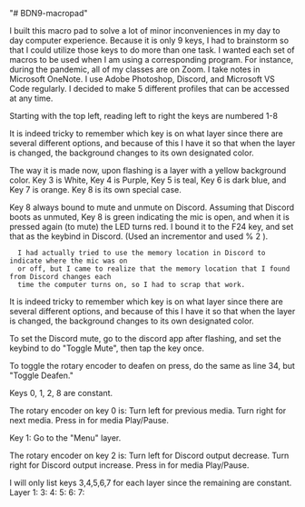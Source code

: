 "# BDN9-macropad" 

I built this macro pad to solve a lot of minor inconveniences in my day to day computer experience.
Because it is only 9 keys, I had to brainstorm so that I could utilize those keys to do more than one
task. I wanted each set of macros to be used when I am using a corresponding program. For instance,
during the pandemic, all of my classes are on Zoom. I take notes in Microsoft OneNote. I use Adobe 
Photoshop, Discord, and Microsoft VS Code regularly. I decided to make 5 different profiles that can be
accessed at any time.

Starting with the top left, reading left to right the keys are numbered 1-8

It is indeed tricky to remember which key is on what layer since there are several different options,
and because of this I have it so that when the layer is changed, the background changes to its own 
designated color. 

The way it is made now, upon flashing is a layer with a yellow background color. Key 3 is White, Key 4 is Purple,
Key 5 is teal, Key 6 is dark blue, and Key 7 is orange. Key 8 is its own special case.

Key 8 always bound to mute and unmute on Discord. Assuming that Discord boots as unmuted, Key 8 is green 
indicating the mic is open, and when it is pressed again (to mute) the LED turns red. I bound it to the F24 
key, and set that as the keybind in Discord. (Used an incrementor and used % 2 ).

      I had actually tried to use the memory location in Discord to indicate where the mic was on 
      or off, but I came to realize that the memory location that I found from Discord changes each 
      time the computer turns on, so I had to scrap that work.

It is indeed tricky to remember which key is on what layer since there are several different options,
and because of this I have it so that when the layer is changed, the background changes to its own 
designated color. 


To set the Discord mute, go to the discord app after flashing, and set the keybind to do "Toggle Mute", 
then tap the key once.

To toggle the rotary encoder to deafen on press, do the same as line 34, but "Toggle Deafen."

Keys 0, 1, 2, 8 are constant.

The rotary encoder on key 0 is:
      Turn left for previous media.
      Turn right for next media.
      Press in for media Play/Pause.
      
Key 1:
      Go to the "Menu" layer.

The rotary encoder on key 2 is:
      Turn left for Discord output decrease.
      Turn right for Discord output increase.
      Press in for media Play/Pause.
      
I will only list keys 3,4,5,6,7 for each layer since the remaining are constant.
Layer 1:
            3:
            4:
            5:
            6:
            7:


